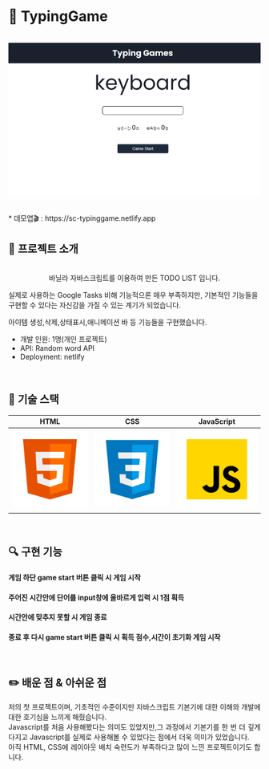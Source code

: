 # 🚩 TypingGame
<p align="center">
  <br>
  <img src="/ReadMe_images/typingGame.PNG">
  <br>
</p>
  <br>
* 데모앱🎬 : https://sc-typinggame.netlify.app
  <br>
  
## 📌 프로젝트 소개

<p align="center">
  <br>
바닐라 자바스크립트를 이용하여 만든 TODO LIST 입니다.

실제로 사용하는 Google Tasks 비해 기능적으론 매우 부족하지만, 기본적인 기능들을 구현할 수 있다는 자신감을 가질 수 있는 계기가 되었습니다.

아이템 생성,삭제,상태표시,애니메이션 바 등 기능들을 구현했습니다.

* 개발 인원: 1명(개인 프로젝트)
* API: Random word API
* Deployment: netlify
</p>

<br>

## 🔨 기술 스택

|    HTML    |     CSS    |  JavaScript  |
| :--------: | :--------: |   :------:   |
|   ![html]  |   ![css]   |    ![js]     |

<br>

## 🔍 구현 기능

#### 게임 하단 game start 버튼 클릭 시 게임 시작

#### 주어진 시간안에 단어를 input창에 올바르게 입력 시 1점 획득

#### 시간안에 맞추지 못할 시 게임 종료

#### 종료 후 다시 game start 버튼 클릭 시 획득 점수,시간이 초기화 게임 시작

<br>

## ✏️ 배운 점 & 아쉬운 점

<p align="justify">
저의 첫 프로젝트이며, 기초적인 수준이지만 자바스크립트 기본기에 대한 이해와 개발에 대한 호기심을 느끼게 해줬습니다.<br>
Javascript를 처음 사용해봤다는 의미도 있었지만,그 과정에서 기본기를 한 번 더 깊게 다지고 Javascript를 실제로 사용해볼 수 있었다는 점에서 더욱 의미가 있었습니다.<br>
아직 HTML, CSS에 레이아웃 배치 숙련도가 부족하다고 많이 느낀 프로젝트이기도 합니다.
</p>

<br>


<!-- Stack Icon Refernces -->

[html]: /ReadMe_images/html.svg
[css]: /ReadMe_images/css.svg
[js]: /ReadMe_images/javascript.svg

